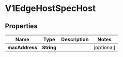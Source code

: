 # V1EdgeHostSpecHost

## Properties
Name | Type | Description | Notes
------------ | ------------- | ------------- | -------------
**macAddress** | **String** |  |  [optional]
